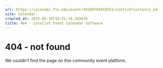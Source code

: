 ```yaml
---
url: https://calendar.fiu.edu/event/49109765919551/confirm?instance_id=49109765953365&return=https%3A%2F%2Fcalendar.fiu.edu%2Fcalendar%3Fevent_types%255B%255D%3D121722
site: Calendar
crawled_at: 2025-05-16T10:51:16.345676
title: 404 - Localist Event Calendar Software
---
```


# 404 - not found
We couldn't find the page on this community event platform.
